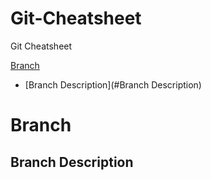 # Git-Cheatsheet
Git Cheatsheet

[Branch](#Branch)
- [Branch Description](#Branch Description)

# Branch
## Branch Description



